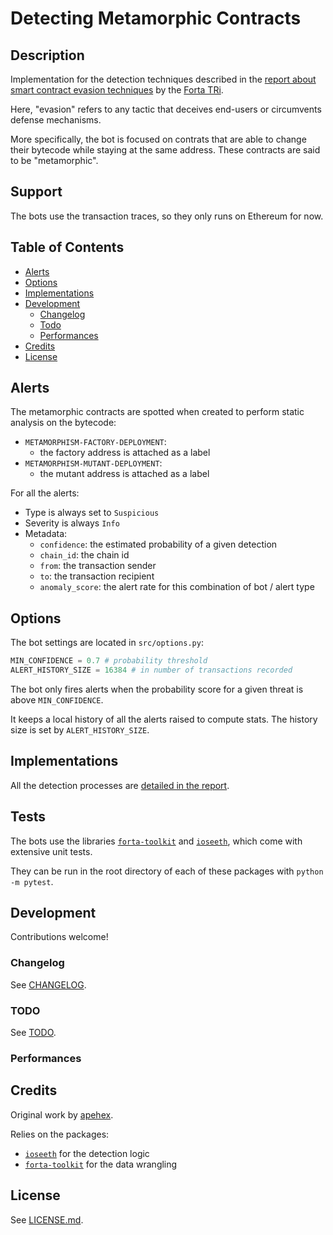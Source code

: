 # Detecting Metamorphic Contracts

## Description

Implementation for the detection techniques described in the [report about smart contract evasion techniques][report-web3-evasion] by the [Forta TRi][forta-threat-research-initiative].

Here, "evasion" refers to any tactic that deceives end-users or circumvents defense mechanisms.

More specifically, the bot is focused on contrats that are able to change their bytecode while staying at the same address.
These contracts are said to be "metamorphic".

## Support

The bots use the transaction traces, so they only runs on Ethereum for now.

## Table of Contents

- [Alerts](#alerts)
- [Options](#options)
- [Implementations](#implementations)
- [Development](#development)
  - [Changelog](#changelog)
  - [Todo](#todo)
  - [Performances](#performances)
- [Credits](#credits)
- [License](#license)

## Alerts

The metamorphic contracts are spotted when created to perform static analysis on the bytecode:

- `METAMORPHISM-FACTORY-DEPLOYMENT`:
    - the factory address is attached as a label
- `METAMORPHISM-MUTANT-DEPLOYMENT`:
    - the mutant address is attached as a label

For all the alerts:

- Type is always set to `Suspicious`
- Severity is always `Info`
- Metadata:
  - `confidence`: the estimated probability of a given detection
  - `chain_id`: the chain id
  - `from`: the transaction sender
  - `to`: the transaction recipient
  - `anomaly_score`: the alert rate for this combination of bot / alert type

## Options

The bot settings are located in `src/options.py`:

```python
MIN_CONFIDENCE = 0.7 # probability threshold
ALERT_HISTORY_SIZE = 16384 # in number of transactions recorded
```

The bot only fires alerts when the probability score for a given threat is above `MIN_CONFIDENCE`.

It keeps a local history of all the alerts raised to compute stats.
The history size is set by `ALERT_HISTORY_SIZE`.

## Implementations

All the detection processes are [detailed in the report][report-web3-evasion].

## Tests

The bots use the libraries [`forta-toolkit`][github-apehex-toolkit] and [`ioseeth`][github-apehex-ioseeth], which come with extensive unit tests.

They can be run in the root directory of each of these packages with `python -m pytest`.

## Development

Contributions welcome!

### Changelog

See [CHANGELOG](.github/CHANGELOG.md).

### TODO

See [TODO](.github/TODO.md).

### Performances

## Credits

Original work by [apehex](https://github.com/apehex).

Relies on the packages:

- [`ioseeth`][github-apehex-ioseeth] for the detection logic
- [`forta-toolkit`][github-apehex-toolkit] for the data wrangling

## License

See [LICENSE.md](LICENSE.md).

[forta-threat-research-initiative]: https://forta.org/blog/investing-in-applied-academic-threat-research/
[github-apehex-ioseeth]: https://github.com/apehex/web3-threat-indicators
[github-apehex-toolkit]: https://github.com/apehex/forta-toolkit
[report-web3-evasion]: https://github.com/apehex/web3-evasion-techniques/blob/main/report/web3-evasion-techniques.pdf
